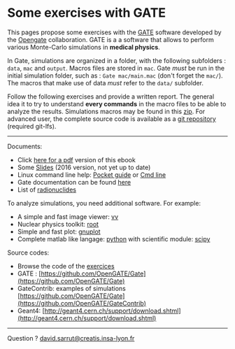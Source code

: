 # Some exercises with GATE

This pages propose some exercises with the [GATE](https://github.com/OpenGATE/Gate) software developed by the [Opengate](http://www.opengatecollaboration.org) collaboration. GATE is a a software that allows to perform various Monte-Carlo simulations in **medical physics**.

In Gate, simulations are organized in a folder, with the following subfolders : `data`, `mac` and `output`. Macros files are stored in `mac`. Gate _must_ be run in the initial simulation folder, such as : `Gate mac/main.mac` \(don't forget the `mac/`\). The macros that make use of data _must_ refer to the `data/` subfolder.

Follow the following exercises and provide a written report. The general idea it to try to understand **every commands** in the macro files to be able to analyze the results. Simulations macros may be found in this [zip](https://gitlab.in2p3.fr/david.sarrut/gate-exercices/raw/dffcae341499ed6f56756a03385e68467eca0d2a/releases/gate-exercices-v2.0.zip). For advanced user, the complete source code is available as a [git repository](https://gitlab.in2p3.fr/david.sarrut/gate-exercices) (required git-lfs). 

---
Documents:
* Click [here for a pdf](https://www.gitbook.com/download/pdf/book/dsarrut/gate-exercises) version of this ebook
* Some [Slides](https://gitlab.in2p3.fr/david.sarrut/gate-exercices/blob/b7383664e69deca32db7b5e8cd3bfa9c4d1e7cdc/slides/simulation-dqprm-2016.pdf) (2016 version, not yet up to date)
* Linux command line help: [Pocket guide](http://www.cheatography.com/kesavanbr/cheat-sheets/pocket-guide-linux-commands) or [Cmd line](http://www.cheatography.com/davechild/cheat-sheets/linux-command-line)
* Gate documentation can be found [here](http://wiki.opengatecollaboration.org/index.php/Users_Guide_V7.2)
* List of [radionuclides](http://www.nucleide.org/DDEP_WG/DDEPdata.htm)


To analyze simulations, you need additional software. For example:

* A simple and fast image viewer: [vv](http://vv.creatis.insa-lyon.fr)
* Nuclear physics toolkit: [root](https://root.cern.ch)
* Simple and fast plot: [gnuplot](http://www.gnuplot.info)
* Complete matlab like langage: [python](https://www.python.org) with scientific module: [scipy](http://www.scipy.org)

Source codes:

* Browse the code of the [exercices](https://gitlab.in2p3.fr/david.sarrut/gate-exercices/tree/master)
* GATE : [https://github.com/OpenGATE/Gate](https://github.com/OpenGATE/Gate)
* GateContrib: examples of simulations [https://github.com/OpenGATE/Gate](https://github.com/OpenGATE/GateContrib)
* Geant4: [http://geant4.cern.ch/support/download.shtml](http://geant4.cern.ch/support/download.shtml) 

---
Question ? [david.sarrut@creatis.insa-lyon.fr](david.sarrut@creatis.insa-lyon.fr)


<!---  
**DQPRM 2016**

Add the following lines at the end of the file `.bashrc`.

```
source /opt/root-5.34/bin/thisroot.sh
source /usr/local/simu/geant4.10.02.p01-install/bin/geant4.sh
export PATH=${PATH}:/usr/local/simu/geant4.10.2.p01-install/bin
export LD_LIBRARY_PATH=${LD_LIBRARY_PATH}:/opt/qt5/5.2.0/gcc_64/lib/:/usr/local/simu/geant4.10.2.p01-install/lib64
export PATH=/usr/local/simu/Gate-v7.2-install/bin:$PATH
```

-->

